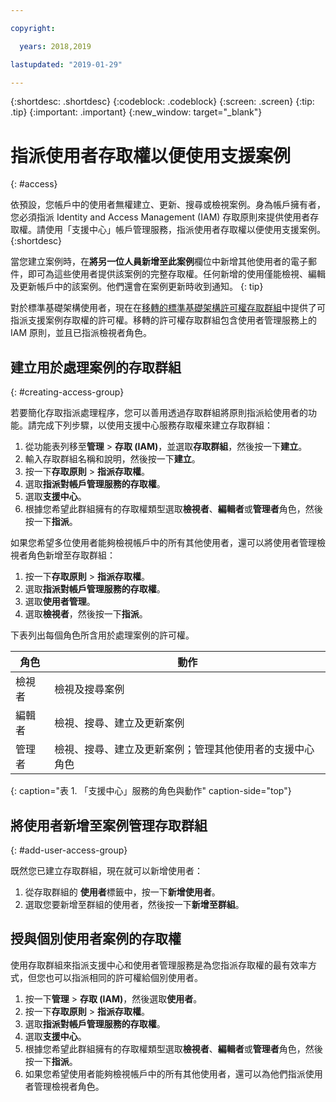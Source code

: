 ```yaml
---

copyright:

  years: 2018,2019

lastupdated: "2019-01-29"

---
```



{:shortdesc: .shortdesc}
{:codeblock: .codeblock}
{:screen: .screen}
{:tip: .tip}
{:important: .important}
{:new_window: target="_blank"}

# 指派使用者存取權以便使用支援案例
{: #access}

依預設，您帳戶中的使用者無權建立、更新、搜尋或檢視案例。身為帳戶擁有者，您必須指派 Identity and Access Management (IAM) 存取原則來提供使用者存取權。請使用「支援中心」帳戶管理服務，指派使用者存取權以便使用支援案例。
{:shortdesc}

當您建立案例時，在**將另一位人員新增至此案例**欄位中新增其他使用者的電子郵件，即可為這些使用者提供該案例的完整存取權。任何新增的使用僅能檢視、編輯及更新帳戶中的該案例。他們還會在案例更新時收到通知。
{: tip}

對於標準基礎架構使用者，現在在[移轉的標準基礎架構許可權存取群組](/docs/iam?topic=iam-predefined#predefined)中提供了可指派支援案例存取權的許可權。移轉的許可權存取群組包含使用者管理服務上的 IAM 原則，並且已指派檢視者角色。

## 建立用於處理案例的存取群組
{: #creating-access-group}

若要簡化存取指派處理程序，您可以善用透過存取群組將原則指派給使用者的功能。請完成下列步驟，以使用支援中心服務存取權來建立存取群組：

1. 從功能表列移至**管理** &gt; **存取 (IAM)**，並選取**存取群組**，然後按一下**建立**。 
2. 輸入存取群組名稱和說明，然後按一下**建立**。 
3. 按一下**存取原則** > **指派存取權**。
4. 選取**指派對帳戶管理服務的存取權**。
5. 選取**支援中心**。
6. 根據您希望此群組擁有的存取權類型選取**檢視者**、**編輯者**或**管理者**角色，然後按一下**指派**。

如果您希望多位使用者能夠檢視帳戶中的所有其他使用者，還可以將使用者管理檢視者角色新增至存取群組：

1. 按一下**存取原則** > **指派存取權**。
2. 選取**指派對帳戶管理服務的存取權**。
3. 選取**使用者管理**。
4. 選取**檢視者**，然後按一下**指派**。

下表列出每個角色所含用於處理案例的許可權。

|角色|動作| 
|--------|---------------|
|檢視者|檢視及搜尋案例|
|編輯者|檢視、搜尋、建立及更新案例|
|管理者| 檢視、搜尋、建立及更新案例；管理其他使用者的支援中心角色|
{: caption="表 1. 「支援中心」服務的角色與動作" caption-side="top"}

## 將使用者新增至案例管理存取群組
{: #add-user-access-group} 

既然您已建立存取群組，現在就可以新增使用者：

1. 從存取群組的 **使用者**標籤中，按一下**新增使用者**。
2. 選取您要新增至群組的使用者，然後按一下**新增至群組**。

## 授與個別使用者案例的存取權 

使用存取群組來指派支援中心和使用者管理服務是為您指派存取權的最有效率方式，但您也可以指派相同的許可權給個別使用者。 

1. 按一下**管理** &gt; **存取 (IAM)**，然後選取**使用者**。 
2. 按一下**存取原則** > **指派存取權**。
3. 選取**指派對帳戶管理服務的存取權**。
4. 選取**支援中心**。
5. 根據您希望此群組擁有的存取權類型選取**檢視者**、**編輯者**或**管理者**角色，然後按一下**指派**。
6. 如果您希望使用者能夠檢視帳戶中的所有其他使用者，還可以為他們指派使用者管理檢視者角色。 
